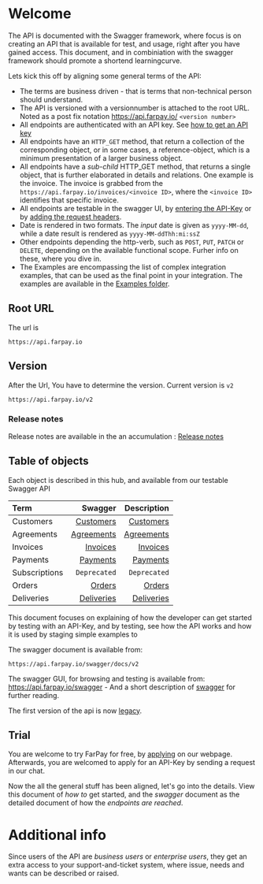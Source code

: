 # Welcome
The API is documented with the Swagger framework, where focus is on creating an API that is available for test, and usage, right after you have gained access. This document, and in combiniation with the swagger framework should promote a shortend learningcurve.

Lets kick this off by aligning some general terms of the API:
* The terms are business driven - that is terms that non-technical person should understand.
* The API is versioned with a versionnumber is attached to the root URL. Noted as a post fix notation https://api.farpay.io/ `<version number>`
* All endpoints are authenticated with an API key. See [how to get an API key](Api-Key-Get.md) 
* All endpoints have an `HTTP_GET` method, that return a collection of the corresponding object, or in some cases, a reference-object, which is a minimum presentation of a larger business object.
* All endpoints have a *sub-child* HTTP_GET method, that returns a single object, that is further elaborated in details and relations. One example is the invoice. The invoice is grabbed from the `https://api.farpay.io/invoices/<invoice ID>`, where the `<invoice ID>` identifies that specific invoice.
* All endpoints are testable in the swagger UI, by [entering the API-Key](API-Key-Input.md) or by [adding the request headers](All-Requests.md). 
* Date is rendered in two formats. The *input* date is given as `yyyy-MM-dd`, while a date result is rendered as `yyyy-MM-ddThh:mi:ssZ`
* Other endpoints depending the http-verb, such as `POST`, `PUT`, `PATCH` or `DELETE`, depending on the available functional scope. Furher info on these, where you dive in.
* The Examples are encompassing the list of complex integration examples, that can be used as the final point in your
  integration. The examples are available in the [Examples folder](Example/Readme.md).

## Root URL
The url is 
```
https://api.farpay.io
```

## Version
After the Url, You have to determine the version. Current version is `v2`
```
https://api.farpay.io/v2
```

### Release notes
Release notes are available in the an accumulation : [Release notes](Releases.md)

## Table of objects
Each object is described in this hub, and available from our testable Swagger API 

| Term          | Swagger | Description |
| :---          |        ---: |     ---:|
| Customers     | [Customers](https://api.farpay.io/swagger/ui/index#/Customers) | [Customers](/Customers) |
| Agreements    | [Agreements](https://api.farpay.io/swagger/ui/index#/Agreements) | [Agreements](Agreements.md) |
| Invoices      | [Invoices](https://api.farpay.io/swagger/ui/index#/Invoices) | [Invoices](/Invoices/Invoices.md) |
| Payments      | [Payments](https://api.farpay.io/swagger/ui/index#/Payments) | [Payments](/Payments) |
| Subscriptions | `Deprecated` | `Deprecated` |
| Orders        | [Orders](https://api.farpay.io/swagger/ui/index#/Orders) | [Orders](/Orders) |
| Deliveries    | [Deliveries](https://api.farpay.io/swagger/ui/index#/Deliveries) | [Deliveries](/Deliveries) |

This document focuses on explaining of how the developer can get started by testing with an API-Key, and by testing, see how the API works and how it is used by staging simple examples to 

The swagger document is available from: 

```
https://api.farpay.io/swagger/docs/v2
```

The swagger GUI, for browsing and testing is available from: https://api.farpay.io/swagger - And a short description of [swagger](http://swagger.io/docs/specification/what-is-swagger/) for further reading.

The first version of the api is now [legacy](README-Legacy.md).

## Trial
You are welcome to try FarPay for free, by [applying](https://www.farpay.io/prov/) on our webpage. Afterwards, you are welcomed to apply for an API-Key by sending a request in our chat.

Now the all the general stuff has been aligned, let's go into the details. View this document of *how to* get started, and the *swagger* document as the detailed document of how the *endpoints are reached*.

# Additional info
Since users of the API are *business users* or *enterprise users*, they get an extra access to your support-and-ticket system, where issue, needs and wants can be described or raised. 
